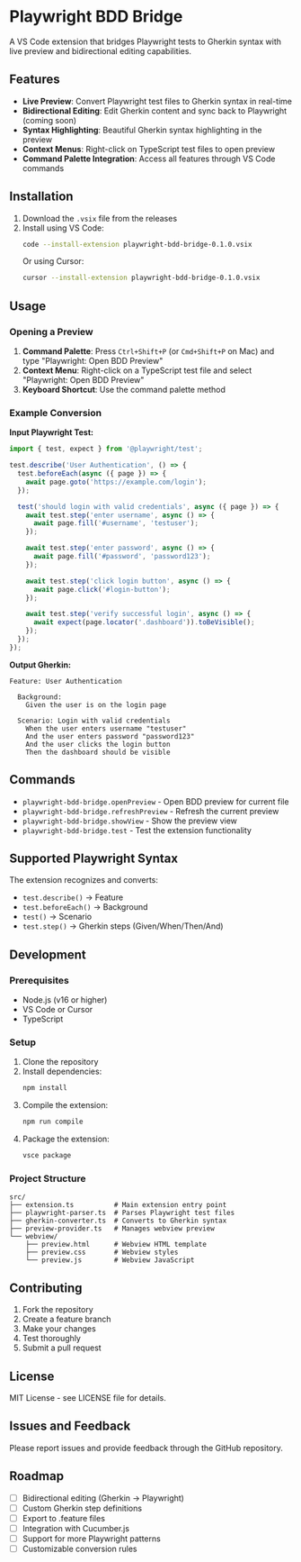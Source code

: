 # Playwright BDD Bridge

A VS Code extension that bridges Playwright tests to Gherkin syntax with live preview and bidirectional editing capabilities.

## Features

- **Live Preview**: Convert Playwright test files to Gherkin syntax in real-time
- **Bidirectional Editing**: Edit Gherkin content and sync back to Playwright (coming soon)
- **Syntax Highlighting**: Beautiful Gherkin syntax highlighting in the preview
- **Context Menus**: Right-click on TypeScript test files to open preview
- **Command Palette Integration**: Access all features through VS Code commands

## Installation

1. Download the `.vsix` file from the releases
2. Install using VS Code:
   ```bash
   code --install-extension playwright-bdd-bridge-0.1.0.vsix
   ```
   Or using Cursor:
   ```bash
   cursor --install-extension playwright-bdd-bridge-0.1.0.vsix
   ```

## Usage

### Opening a Preview

1. **Command Palette**: Press `Ctrl+Shift+P` (or `Cmd+Shift+P` on Mac) and type "Playwright: Open BDD Preview"
2. **Context Menu**: Right-click on a TypeScript test file and select "Playwright: Open BDD Preview"
3. **Keyboard Shortcut**: Use the command palette method

### Example Conversion

**Input Playwright Test:**
```typescript
import { test, expect } from '@playwright/test';

test.describe('User Authentication', () => {
  test.beforeEach(async ({ page }) => {
    await page.goto('https://example.com/login');
  });

  test('should login with valid credentials', async ({ page }) => {
    await test.step('enter username', async () => {
      await page.fill('#username', 'testuser');
    });

    await test.step('enter password', async () => {
      await page.fill('#password', 'password123');
    });

    await test.step('click login button', async () => {
      await page.click('#login-button');
    });

    await test.step('verify successful login', async () => {
      await expect(page.locator('.dashboard')).toBeVisible();
    });
  });
});
```

**Output Gherkin:**
```gherkin
Feature: User Authentication

  Background:
    Given the user is on the login page

  Scenario: Login with valid credentials
    When the user enters username "testuser"
    And the user enters password "password123"
    And the user clicks the login button
    Then the dashboard should be visible
```

## Commands

- `playwright-bdd-bridge.openPreview` - Open BDD preview for current file
- `playwright-bdd-bridge.refreshPreview` - Refresh the current preview
- `playwright-bdd-bridge.showView` - Show the preview view
- `playwright-bdd-bridge.test` - Test the extension functionality

## Supported Playwright Syntax

The extension recognizes and converts:

- `test.describe()` → Feature
- `test.beforeEach()` → Background
- `test()` → Scenario
- `test.step()` → Gherkin steps (Given/When/Then/And)

## Development

### Prerequisites

- Node.js (v16 or higher)
- VS Code or Cursor
- TypeScript

### Setup

1. Clone the repository
2. Install dependencies:
   ```bash
   npm install
   ```
3. Compile the extension:
   ```bash
   npm run compile
   ```
4. Package the extension:
   ```bash
   vsce package
   ```

### Project Structure

```
src/
├── extension.ts          # Main extension entry point
├── playwright-parser.ts  # Parses Playwright test files
├── gherkin-converter.ts  # Converts to Gherkin syntax
├── preview-provider.ts   # Manages webview preview
└── webview/
    ├── preview.html      # Webview HTML template
    ├── preview.css       # Webview styles
    └── preview.js        # Webview JavaScript
```

## Contributing

1. Fork the repository
2. Create a feature branch
3. Make your changes
4. Test thoroughly
5. Submit a pull request

## License

MIT License - see LICENSE file for details.

## Issues and Feedback

Please report issues and provide feedback through the GitHub repository.

## Roadmap

- [ ] Bidirectional editing (Gherkin → Playwright)
- [ ] Custom Gherkin step definitions
- [ ] Export to .feature files
- [ ] Integration with Cucumber.js
- [ ] Support for more Playwright patterns
- [ ] Customizable conversion rules 
